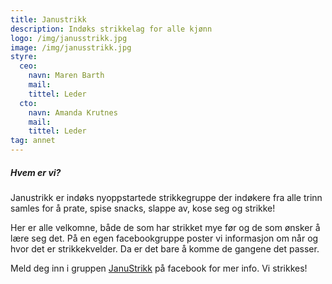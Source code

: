 ```yaml
---
title: Janustrikk
description: Indøks strikkelag for alle kjønn
logo: /img/janusstrikk.jpg
image: /img/janusstrikk.jpg
styre:
  ceo:
    navn: Maren Barth
    mail:
    tittel: Leder
  cto:
    navn: Amanda Krutnes
    mail:
    tittel: Leder
tag: annet
---
```


##### Hvem er vi?

Janustrikk er indøks nyoppstartede strikkegruppe der indøkere fra alle trinn samles for å prate, spise snacks, slappe av, kose seg og strikke!

Her er alle velkomne, både de som har strikket mye før og de som ønsker å lære seg det. På en egen facebookgruppe poster vi informasjon om når og hvor det er strikkekvelder. Da er det bare å komme de gangene det passer.

Meld deg inn i gruppen [JanuStrikk](https://www.facebook.com/groups/2106753982960466/) på facebook for mer info. Vi strikkes!
